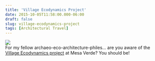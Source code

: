 ```yaml
---
title: 'Village Ecodynamics Project'
date: 2015-10-05T11:58:00.000-06:00
draft: false
slug: village-ecodynamics-project
tags: [Architectural Travel]
---
```


![](http://village.anth.wsu.edu/sites/village.anth.wsu.edu/files/imagecache/thumbnail/fckeditor/1/VEPIIprojectmapLowres.jpg)  
For my fellow archaeo-eco-architecture-philes... are you aware of the [Village Ecodynamics project](http://village.anth.wsu.edu/about) at Mesa Verde? You should be!